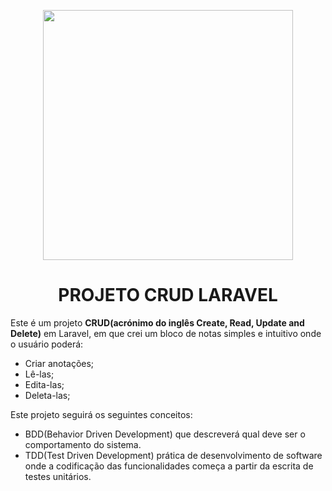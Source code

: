 <p align="center"><a href="https://laravel.com" target="_blank"><img src="https://raw.githubusercontent.com/laravel/art/master/logo-lockup/5%20SVG/2%20CMYK/1%20Full%20Color/laravel-logolockup-cmyk-red.svg" width="400"></a></p>

<h1 align="center">PROJETO CRUD LARAVEL</h1>

<p>
Este é um projeto <strong>CRUD(acrónimo do inglês Create, Read, Update and Delete)</strong> em Laravel,
em que crei um bloco de notas simples e intuitivo onde o usuário poderá:

- Criar anotações;
- Lê-las;
- Edita-las;
- Deleta-las;

Este projeto seguirá os seguintes conceitos: 
- BDD(Behavior Driven Development) que descreverá qual deve ser o comportamento do sistema.
- TDD(Test Driven Development)  prática de desenvolvimento de software onde a codificação das funcionalidades 
começa a partir da escrita de testes unitários.

</p>

